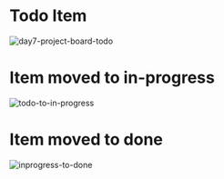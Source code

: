 # Todo Item
![day7-project-board-todo](https://user-images.githubusercontent.com/40396070/82009238-b83c1f80-9666-11ea-8d0c-12e91e1a8eb1.PNG)

# Item moved to in-progress
![todo-to-in-progress](https://user-images.githubusercontent.com/40396070/82009235-b7a38900-9666-11ea-84d3-98491866aad6.PNG)

# Item moved to done
![inprogress-to-done](https://user-images.githubusercontent.com/40396070/82009232-b6725c00-9666-11ea-9ab5-0ff4b1604657.PNG)
